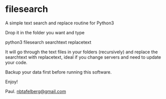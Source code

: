# filesearch
A simple text search and replace routine for Python3  

Drop it in the folder you want and type

python3 filesearch searchtext replacetext

It will go through the text files in your folders (recursively) and replace the searchtext with replacetext, ideal if you change servers and need to update your code.

Backup your data first before running this software.

Enjoy!

Paul.
nbtafelberg@gmail.com
